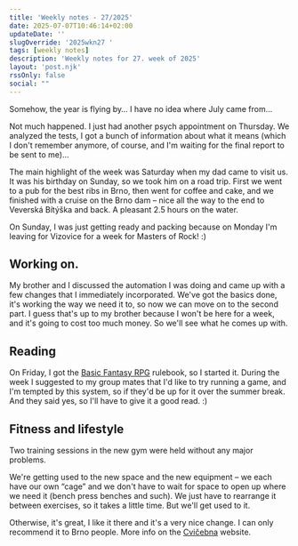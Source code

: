 ```yaml
---
title: 'Weekly notes - 27/2025'
date: 2025-07-07T10:46:14+02:00
updateDate: ''
slugOverride: '2025wkn27 '
tags: [weekly notes]
description: 'Weekly notes for 27. week of 2025'
layout: 'post.njk'
rssOnly: false
social: ""
---
```

Somehow, the year is flying by… I have no idea where July came from…

Not much happened. I just had another psych appointment on Thursday. We analyzed the tests, I got a bunch of information about what it means (which I don't remember anymore, of course, and I'm waiting for the final report to be sent to me)…

The main highlight of the week was Saturday when my dad came to visit us. It was his birthday on Sunday, so we took him on a road trip. First we went to a pub for the best ribs in Brno, then went for coffee and cake, and we finished with a cruise on the Brno dam – nice all the way to the end to Veverská Bítýška and back. A pleasant 2.5 hours on the water.

On Sunday, I was just getting ready and packing because on Monday I'm leaving for Vizovice for a week for Masters of Rock! :)

## Working on.

My brother and I discussed the automation I was doing and came up with a few changes that I immediately incorporated. We've got the basics done, it's working the way we need it to, so now we can move on to the second part. I guess that's up to my brother because I won't be here for a week, and it's going to cost too much money. So we'll see what he comes up with.

## Reading

On Friday, I got the [Basic Fantasy RPG](https://www.basicfantasy.org) rulebook, so I started it. During the week I suggested to my group mates that I'd like to try running a game, and I'm tempted by this system, so if they'd be up for it over the summer break. And they said yes, so I'll have to give it a good read. :)

## Fitness and lifestyle

Two training sessions in the new gym were held without any major problems.

We're getting used to the new space and the new equipment – we each have our own “cage” and we don't have to wait for space to open up where we need it (bench press benches and such). We just have to rearrange it between exercises, so it takes a little time. But we'll get used to it.

Otherwise, it's great, I like it there and it's a very nice change. I can only recommend it to Brno people. More info on the [Cvičebna](https://cvicebna.cz) website.